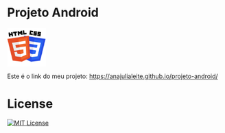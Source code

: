 # Projeto Android

<img src="imagens/HTML-CSS.png" alt="HTML-CSS" align="center" width="90">

Este é o link do meu projeto: https://anajulialeite.github.io/projeto-android/

# License

[![MIT License](https://img.shields.io/badge/License-MIT-green.svg)](./LICENSE)
